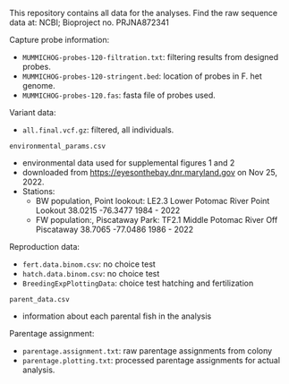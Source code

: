 This repository contains all data for the analyses. Find the raw sequence data at: NCBI; Bioproject no. PRJNA872341

Capture probe information:
- `MUMMICHOG-probes-120-filtration.txt`: filtering results from designed probes.
- `MUMMICHOG-probes-120-stringent.bed`: location of probes in F. het genome.
- `MUMMICHOG-probes-120.fas`: fasta file of probes used.

Variant data:
- `all.final.vcf.gz`: filtered, all individuals.

`environmental_params.csv`
- environmental data used for supplemental figures 1 and 2
- downloaded from https://eyesonthebay.dnr.maryland.gov on Nov 25, 2022. 
- Stations: 
    - BW population, Point lookout: LE2.3 Lower Potomac River Point Lookout 38.0215 -76.3477 1984 - 2022 
    - FW population:, Piscataway Park: TF2.1 Middle Potomac River Off Piscataway 38.7065 -77.0486 1986 - 2022

Reproduction data:
- `fert.data.binom.csv`: no choice test
- `hatch.data.binom.csv`: no choice test
- `BreedingExpPlottingData`: choice test hatching and fertilization

`parent_data.csv`
- information about each parental fish in the analysis 

Parentage assignment:
- `parentage.assignment.txt`: raw parentage assignments from colony
- `parentage.plotting.txt`: processed parentage assignments for actual analysis. 
